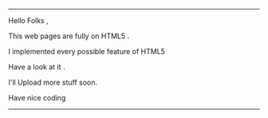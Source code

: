************************************************

Hello Folks ,

This web pages are fully on HTML5 .

I implemented every possible feature of HTML5

Have a look at it .



I'll Upload more stuff soon.

Have nice coding 

*************************************************